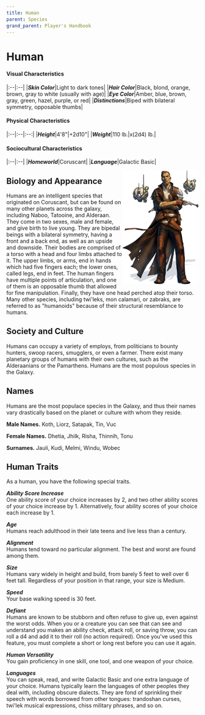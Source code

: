 ```yaml
---
title: Human
parent: Species
grand_parent: Player's Handbook
---
```


# Human

#### Visual Characteristics

|:--|:--|
|***Skin Color***|Light to dark tones|
|***Hair Color***|Black, blond, orange, brown, gray to white (usually with age)|
|***Eye Color***|Amber, blue, brown, gray, green, hazel, purple, or red|
|***Distinctions***|Biped with bilateral symmetry, opposable thumbs|

#### Physical Characteristics

|:--|:--|:--:|
|***Height***|4'8"|+2d10"|
|***Weight***|110 lb.|x(2d4) lb.|

#### Sociocultural Characteristics

|:--|:--|
|***Homeworld***|Coruscant|
|***Language***|Galactic Basic|


<img src='../../../zzImages/Species/Human.png' style='float:right; float:top; width:200px;'>

## Biology and Appearance
Humans are an intelligent species that originated on Coruscant, but can be found on many other planets across the galaxy, including Naboo, Tatooine, and Alderaan. They come in two sexes, male and female, and give birth to live young. They are bipedal beings with a bilateral symmetry, having a front and a back end, as well as an upside and downside. Their bodies are comprised of a torso with a head and four limbs attached to it. The upper limbs, or arms, end in hands which had five fingers each; the lower ones, called legs, end in feet. The human fingers have multiple points of articulation, and one of them is an opposable thumb that allowed for fine manipulation. Finally, they have one head perched atop their torso. Many other species, including twi'leks, mon calamari, or zabraks, are referred to as "humanoids" because of their structural resemblance to humans.

## Society and Culture
Humans can occupy a variety of employs, from politicians to bounty hunters, swoop racers, smugglers, or even a farmer. There exist many planetary groups of humans with their own cultures, such as the Alderaanians or the Pamarthens. Humans are the most populous species in the Galaxy.

## Names
Humans are the most populace species in the Galaxy, and thus their names vary drastically based on the planet or culture with whom they reside.

**Male Names.** Koth, Liorz, Satapak, Tin, Vuc

**Female Names.** Dhetia, Jhilk, Risha, Thinnih, Tonu

**Surnames.** Jauli, Kudi, Melmi, Windu, Wobec

## Human Traits
As a human, you have the following special traits.

***Ability Score Increase*** <br> One ability score of your choice increases by 2, and two other ability scores of your choice increase by 1. Alternatively, four ability scores of your choice each increase by 1.

***Age*** <br> Humans reach adulthood in their late teens and live less than a century.

***Alignment*** <br> Humans tend toward no particular alignment. The best and worst are found among them.

***Size*** <br> Humans vary widely in height and build, from barely 5 feet to well over 6 feet tall. Regardless of your position in that range, your size is Medium.

***Speed*** <br> Your base walking speed is 30 feet.

***Defiant*** <br> Humans are known to be stubborn and often refuse to give up, even against the worst odds. When you or a creature you can see that can see and understand you makes an ability check, attack roll, or saving throw, you can roll a d4 and add it to their roll (no action required). Once you've used this feature, you must complete a short or long rest before you can use it again.

***Human Versatility*** <br> You gain proficiency in one skill, one tool, and one weapon of your choice.

***Languages*** <br> You can speak, read, and write Galactic Basic and one extra language of your choice. Humans typically learn the languages of other peoples they deal with, including obscure dialects. They are fond of sprinkling their speech with words borrowed from other tongues: trandoshan curses, twi'lek musical expressions, chiss military phrases, and so on.
